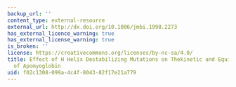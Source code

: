 ```yaml
---
backup_url: ''
content_type: external-resource
external_url: http://dx.doi.org/10.1006/jmbi.1998.2273
has_external_licence_warning: true
has_external_license_warning: true
is_broken: ''
license: https://creativecommons.org/licenses/by-nc-sa/4.0/
title: Effect of H Helix Destabilizing Mutations on Thekinetic and Equilibrium Folding
  of Apomyoglobin
uid: f02c1308-099a-4c4f-8043-82f17e21a779
---
```

